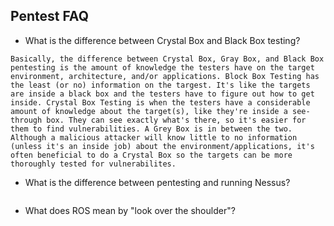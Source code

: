 ## Pentest FAQ 

* What is the difference between Crystal Box and Black Box testing?
```
Basically, the difference between Crystal Box, Gray Box, and Black Box pentesting is the amount of knowledge the testers have on the target environment, architecture, and/or applications. Block Box Testing has the least (or no) information on the targest. It's like the targets are inside a black box and the testers have to figure out how to get inside. Crystal Box Testing is when the testers have a considerable amount of knowledge about the target(s), like they're inside a see-through box. They can see exactly what's there, so it's easier for them to find vulnerabilities. A Grey Box is in between the two. Although a malicious attacker will know little to no information (unless it's an inside job) about the environment/applications, it's often beneficial to do a Crystal Box so the targets can be more thoroughly tested for vulnerabilites.
```

* What is the difference between pentesting and running Nessus?
```

```

* What does ROS mean by "look over the shoulder"?
```

```

